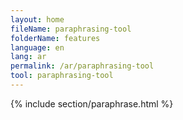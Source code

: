 ```yaml
---
layout: home
fileName: paraphrasing-tool
folderName: features
language: en
lang: ar
permalink: /ar/paraphrasing-tool
tool: paraphrasing-tool
---
```

{% include section/paraphrase.html %}
